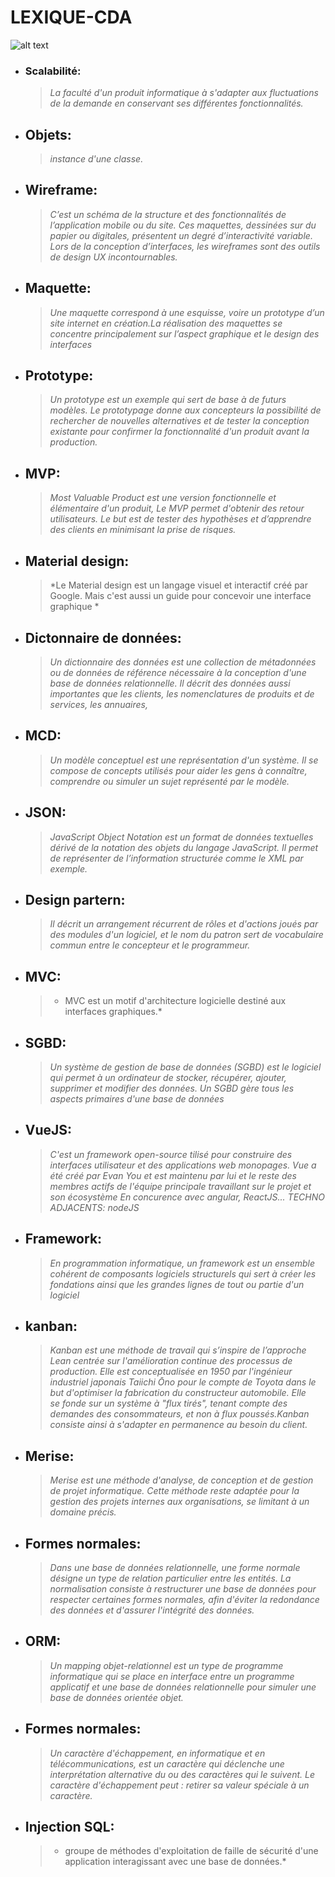 #                                                                              LEXIQUE-CDA
![alt text](http://www.sinoiseries.org/lecteurfouT.gif)


- ### Scalabilité: 
   >  *La faculté d'un produit informatique à s'adapter aux fluctuations de la demande en conservant ses différentes fonctionnalités.*
- ## Objets:
   > *instance d'une classe.*
    
- ## Wireframe:
   > *C’est un schéma de la structure et des fonctionnalités de l’application mobile ou du site. Ces maquettes, dessinées sur du papier ou digitales, présentent un degré d’interactivité variable. Lors de la conception d’interfaces, les wireframes sont des outils de design UX incontournables.*
    
- ## Maquette:
   > *Une maquette correspond à une esquisse, voire un prototype d’un site internet en création.La réalisation des maquettes se concentre principalement sur l’aspect graphique et le design des interfaces*
    
- ## Prototype:
   > *Un prototype est un exemple qui sert de base à de futurs modèles. Le prototypage donne aux concepteurs la possibilité de rechercher de nouvelles alternatives et de tester la conception existante pour confirmer la fonctionnalité d'un produit avant la production.*
    
- ## MVP:
    > *Most Valuable Product est une version fonctionnelle et élémentaire d'un produit, Le MVP permet d'obtenir des retour utilisateurs. Le but est de tester des hypothèses et d’apprendre des clients en minimisant la prise de risques.*   
    
- ## Material design:
   > *Le Material design est un langage visuel et interactif créé par Google. Mais c'est aussi un guide pour concevoir une interface graphique *

- ## Dictonnaire de données:
   > *Un dictionnaire des données est une collection de métadonnées ou de données de référence nécessaire à la conception d'une base de données relationnelle. Il décrit des données aussi importantes que les clients, les nomenclatures de produits et de services, les annuaires,*
   
- ## MCD:
   > *Un modèle conceptuel est une représentation d'un système. Il se compose de concepts utilisés pour aider les gens à connaître, comprendre ou simuler un sujet représenté par le modèle.*
   
- ## JSON:
   > *JavaScript Object Notation est un format de données textuelles dérivé de la notation des objets du langage JavaScript. Il permet de représenter de l’information structurée comme le XML par exemple.*   

- ## Design partern:
   > *Il décrit un arrangement récurrent de rôles et d'actions joués par des modules d'un logiciel, et le nom du patron sert de vocabulaire commun entre le concepteur et le programmeur.*
- ## MVC:
     > * MVC est un motif d'architecture logicielle destiné aux interfaces graphiques.* 
- ## SGBD:
   > *Un système de gestion de base de données (SGBD) est le logiciel qui permet à un ordinateur de stocker, récupérer, ajouter, supprimer et modifier des données. Un SGBD gère tous les aspects primaires d'une base de données*

- ## VueJS:
   > *C'est un framework open-source tilisé pour construire des interfaces utilisateur et des applications web monopages. Vue a été créé par Evan You et est maintenu par lui et le reste des membres actifs de l'équipe principale travaillant sur le projet et son écosystème
   En concurence avec angular, ReactJS...
   TECHNO ADJACENTS: nodeJS*
   
- ## Framework:
   > *En programmation informatique, un framework est un ensemble cohérent de composants logiciels structurels qui sert à créer les fondations ainsi que les grandes lignes de tout ou partie d'un logiciel*

- ## kanban:
   >*Kanban est une méthode de travail qui s’inspire de l’approche Lean centrée sur l'amélioration continue des processus de production. Elle est conceptualisée en 1950 par l'ingénieur industriel japonais Taiichi Ōno pour le compte de Toyota dans le but d'optimiser la fabrication du constructeur automobile. Elle se fonde sur un système à "flux tirés", tenant compte des demandes des consommateurs, et non à flux poussés.Kanban consiste ainsi à s'adapter en permanence au besoin du client.*

- ## Merise:
   > *Merise est une méthode d'analyse, de conception et de gestion de projet informatique.  Cette méthode reste adaptée pour la gestion des projets internes aux organisations, se limitant à un domaine précis.*
   
- ## Formes normales:
   > *Dans une base de données relationnelle, une forme normale désigne un type de relation particulier entre les entités. La normalisation consiste à restructurer une base de données pour respecter certaines formes normales, afin d'éviter la redondance des données et d'assurer l'intégrité des données.*   
   
- ## ORM:
   > *Un mapping objet-relationnel est un type de programme informatique qui se place en interface entre un programme applicatif et une base de données relationnelle pour simuler une base de données orientée objet.*
   
- ## Formes normales:
   > *Un caractère d'échappement, en informatique et en télécommunications, est un caractère qui déclenche une interprétation alternative du ou des caractères qui le suivent. Le caractère d'échappement peut : retirer sa valeur spéciale à un caractère.*
   
- ## Injection SQL:
   > * groupe de méthodes d'exploitation de faille de sécurité d'une application interagissant avec une base de données.*
